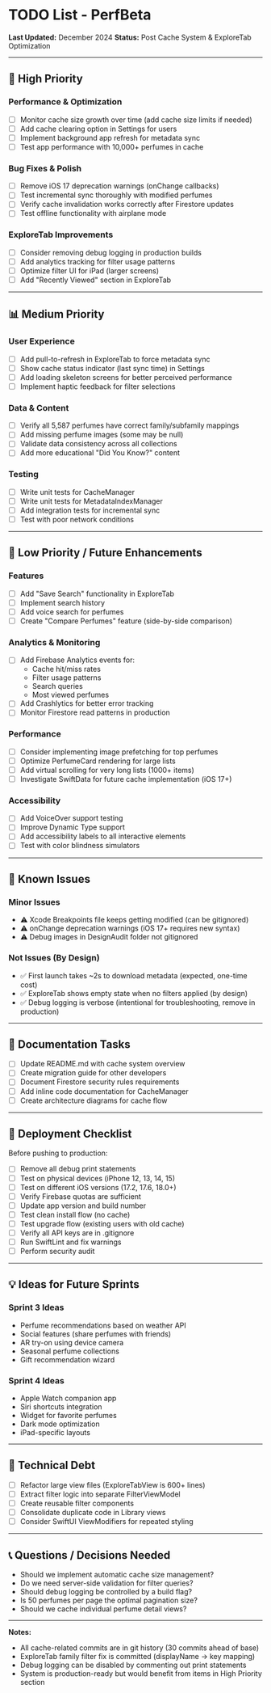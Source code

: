 # TODO List - PerfBeta

**Last Updated:** December 2024
**Status:** Post Cache System & ExploreTab Optimization

---

## 🎯 High Priority

### Performance & Optimization
- [ ] Monitor cache size growth over time (add cache size limits if needed)
- [ ] Add cache clearing option in Settings for users
- [ ] Implement background app refresh for metadata sync
- [ ] Test app performance with 10,000+ perfumes in cache

### Bug Fixes & Polish
- [ ] Remove iOS 17 deprecation warnings (onChange callbacks)
- [ ] Test incremental sync thoroughly with modified perfumes
- [ ] Verify cache invalidation works correctly after Firestore updates
- [ ] Test offline functionality with airplane mode

### ExploreTab Improvements
- [ ] Consider removing debug logging in production builds
- [ ] Add analytics tracking for filter usage patterns
- [ ] Optimize filter UI for iPad (larger screens)
- [ ] Add "Recently Viewed" section in ExploreTab

---

## 📊 Medium Priority

### User Experience
- [ ] Add pull-to-refresh in ExploreTab to force metadata sync
- [ ] Show cache status indicator (last sync time) in Settings
- [ ] Add loading skeleton screens for better perceived performance
- [ ] Implement haptic feedback for filter selections

### Data & Content
- [ ] Verify all 5,587 perfumes have correct family/subfamily mappings
- [ ] Add missing perfume images (some may be null)
- [ ] Validate data consistency across all collections
- [ ] Add more educational "Did You Know?" content

### Testing
- [ ] Write unit tests for CacheManager
- [ ] Write unit tests for MetadataIndexManager
- [ ] Add integration tests for incremental sync
- [ ] Test with poor network conditions

---

## 🔮 Low Priority / Future Enhancements

### Features
- [ ] Add "Save Search" functionality in ExploreTab
- [ ] Implement search history
- [ ] Add voice search for perfumes
- [ ] Create "Compare Perfumes" feature (side-by-side comparison)

### Analytics & Monitoring
- [ ] Add Firebase Analytics events for:
  - Cache hit/miss rates
  - Filter usage patterns
  - Search queries
  - Most viewed perfumes
- [ ] Add Crashlytics for better error tracking
- [ ] Monitor Firestore read patterns in production

### Performance
- [ ] Consider implementing image prefetching for top perfumes
- [ ] Optimize PerfumeCard rendering for large lists
- [ ] Add virtual scrolling for very long lists (1000+ items)
- [ ] Investigate SwiftData for future cache implementation (iOS 17+)

### Accessibility
- [ ] Add VoiceOver support testing
- [ ] Improve Dynamic Type support
- [ ] Add accessibility labels to all interactive elements
- [ ] Test with color blindness simulators

---

## 🐛 Known Issues

### Minor Issues
- ⚠️ Xcode Breakpoints file keeps getting modified (can be gitignored)
- ⚠️ onChange deprecation warnings (iOS 17+ requires new syntax)
- ⚠️ Debug images in DesignAudit folder not gitignored

### Not Issues (By Design)
- ✅ First launch takes ~2s to download metadata (expected, one-time cost)
- ✅ ExploreTab shows empty state when no filters applied (by design)
- ✅ Debug logging is verbose (intentional for troubleshooting, remove in production)

---

## 📝 Documentation Tasks

- [ ] Update README.md with cache system overview
- [ ] Create migration guide for other developers
- [ ] Document Firestore security rules requirements
- [ ] Add inline code documentation for CacheManager
- [ ] Create architecture diagrams for cache flow

---

## 🚀 Deployment Checklist

Before pushing to production:
- [ ] Remove all debug print statements
- [ ] Test on physical devices (iPhone 12, 13, 14, 15)
- [ ] Test on different iOS versions (17.2, 17.6, 18.0+)
- [ ] Verify Firebase quotas are sufficient
- [ ] Update app version and build number
- [ ] Test clean install flow (no cache)
- [ ] Test upgrade flow (existing users with old cache)
- [ ] Verify all API keys are in .gitignore
- [ ] Run SwiftLint and fix warnings
- [ ] Perform security audit

---

## 💡 Ideas for Future Sprints

### Sprint 3 Ideas
- Perfume recommendations based on weather API
- Social features (share perfumes with friends)
- AR try-on using device camera
- Seasonal perfume collections
- Gift recommendation wizard

### Sprint 4 Ideas
- Apple Watch companion app
- Siri shortcuts integration
- Widget for favorite perfumes
- Dark mode optimization
- iPad-specific layouts

---

## 🔧 Technical Debt

- [ ] Refactor large view files (ExploreTabView is 600+ lines)
- [ ] Extract filter logic into separate FilterViewModel
- [ ] Create reusable filter components
- [ ] Consolidate duplicate code in Library views
- [ ] Consider SwiftUI ViewModifiers for repeated styling

---

## 📞 Questions / Decisions Needed

- Should we implement automatic cache size management?
- Do we need server-side validation for filter queries?
- Should debug logging be controlled by a build flag?
- Is 50 perfumes per page the optimal pagination size?
- Should we cache individual perfume detail views?

---

**Notes:**
- All cache-related commits are in git history (30 commits ahead of base)
- ExploreTab family filter fix is committed (displayName → key mapping)
- Debug logging can be disabled by commenting out print statements
- System is production-ready but would benefit from items in High Priority section
